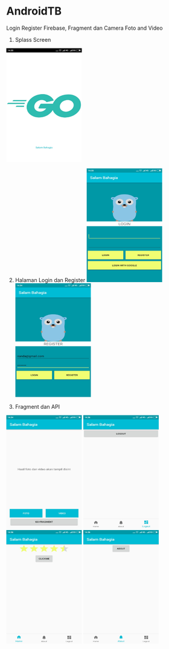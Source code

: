 # AndroidTB
Login Register Firebase, Fragment dan Camera Foto and Video

1. Splass Screen
<img src="Splass.jpeg" width=200px height=300px>

2. Halaman Login dan Register
<img src="Login.jpeg" width=200px height=300px> <img src="Register.jpeg" width=200px height=300px>


3. Fragment dan API

<img src="Halaman kamera.jpeg" width=200px height=300px>
<img src="fragment logout.jpeg" width=200px height=300px>
<img src="halaman utama.jpeg" width=200px height=300px>
<img src="fragment about.jpeg" width=200px height=300px>
